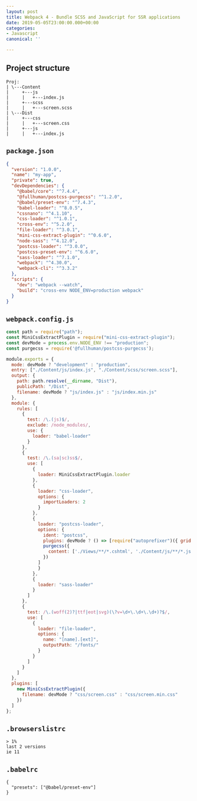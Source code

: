 ```yaml
---
layout: post
title: Webpack 4 - Bundle SCSS and JavaScript for SSR applications
date: 2019-05-05T23:00:00.000+00:00
categories:
- Javascript
canonical: ''

---
```

## Project structure

    Proj:
    | \---Content
    |     +---js
    |     |   +---index.js
    |     +---scss
    |     |   +---screen.scss
    | \---Dist
    |     +---css
    |     |   +---screen.css
    |     +---js
    |     |   +---index.js

## `package.json`

```json
{
  "version": "1.0.0",
  "name": "my-app",
  "private": true,
  "devDependencies": {
    "@babel/core": "^7.4.4",
    "@fullhuman/postcss-purgecss": "^1.2.0",
    "@babel/preset-env": "^7.4.3",
    "babel-loader": "^8.0.5",
    "cssnano": "^4.1.10",
    "css-loader": "^1.0.1",
    "cross-env": "^5.2.0",
    "file-loader": "^3.0.1",
    "mini-css-extract-plugin": "^0.6.0",
    "node-sass": "^4.12.0",
    "postcss-loader": "^3.0.0",
    "postcss-preset-env": "^6.6.0",
    "sass-loader": "^7.1.0",
    "webpack": "^4.30.0",
    "webpack-cli": "^3.3.2"
  },
  "scripts": {
    "dev": "webpack --watch",
    "build": "cross-env NODE_ENV=production webpack"
  }
}
```

## `webpack.config.js`

```js
const path = require("path");
const MiniCssExtractPlugin = require("mini-css-extract-plugin");
const devMode = process.env.NODE_ENV !== "production";
const purgecss = require('@fullhuman/postcss-purgecss');

module.exports = {
  mode: devMode ? "development" : "production",
  entry: ["./Content/js/index.js", "./Content/scss/screen.scss"],
  output: {
    path: path.resolve(__dirname, "Dist"),
    publicPath: "/Dist",
    filename: devMode ? "js/index.js" : "js/index.min.js"
  },
  module: {
    rules: [
      {
        test: /\.(js)$/,
        exclude: /node_modules/,
        use: {
          loader: "babel-loader"
        }
      },
      {
        test: /\.(sa|sc)ss$/,
        use: [
          {
            loader: MiniCssExtractPlugin.loader
          },
          {
            loader: "css-loader",
            options: {
              importLoaders: 2
            }
          },
          {
            loader: "postcss-loader",
            options: {
              ident: "postcss",
              plugins: devMode ? () => [require("autoprefixer")({ grid: true})] : () => [require("autoprefixer")({ grid: true}),          require("cssnano")(),
              purgecss({
                content: ['./Views/**/*.cshtml', './Content/js/**/*.js', , './Content/apps/**/*.vue']
              })
            ]
            }
          },
          {
            loader: "sass-loader"
          }
        ]
      },
      {
        test: /\.(woff(2)?|ttf|eot|svg)(\?v=\d+\.\d+\.\d+)?$/,
        use: [
          {
            loader: "file-loader",
            options: {
              name: "[name].[ext]",
              outputPath: "/fonts/"
            }
          }
        ]
      }
    ]
  },
  plugins: [
    new MiniCssExtractPlugin({
      filename: devMode ? "css/screen.css" : "css/screen.min.css"
    })
  ]
};
```

## `.browserslistrc`

    > 1%
    last 2 versions
    ie 11

## `.babelrc`

    {
      "presets": ["@babel/preset-env"]
    }